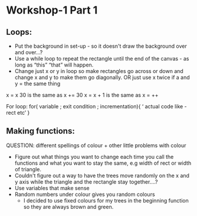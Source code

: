 # Workshop-1 Part 1

## Loops:
- Put the background in set-up  - so it doesn't draw the background over and over…?
- Use a while loop to repeat the rectangle until the end of the canvas - as long as “this” “that” will happen. 
- Change just x or y in loop so make rectangles go across or down and change x and y to make them go diagonally. OR just use x twice if a and y = the same thing

x   =  x  30     is the same as    x += 30
  x  = x + 1    is the same as    x = ++

For loop:    for( variable ; exit condition ; incrementation){
                        ‘ actual code like - rect etc’
                    }
## Making functions:

QUESTION: different spellings of colour + other little problems with colour

- Figure out what things you want to change each time you call the functions and what you want to stay the same, e.g width of rect or width of triangle.
- Couldn't figure out a way to have the trees move randomly on the x and y axis while the triangle and the rectangle stay together….?
- Use variables that make sense 
- Random numbers under colour gives you random colours
    - I decided to use fixed colours for my trees in the beginning function so they are always brown and green.

